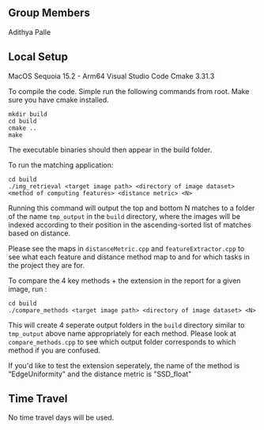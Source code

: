 ## Group Members
Adithya Palle

## Local Setup

MacOS Sequoia 15.2 - Arm64 
Visual Studio Code
Cmake 3.31.3

To compile the code. Simple run the following commands from root. Make sure you have cmake installed. 
```
mkdir build
cd build
cmake ..
make
```

The executable binaries should then appear in the build folder.

To run the matching application:

```
cd build
./img_retrieval <target image path> <directory of image dataset> <method of computing features> <distance metric> <N>
```
Running this command will output the top and bottom N matches to a folder of the name `tmp_output` in the `build` directory, where the images will be indexed according to their position in the ascending-sorted list of matches based on distance.

Please see the maps in `distanceMetric.cpp` and `featureExtractor.cpp` to see what each feature and distance method map to and for which tasks in the project they are for.

To compare the 4 key methods + the extension in the report for a given image, run :
```
cd build
./compare_methods <target image path> <directory of image dataset> <N>
```

This will create 4 seperate output folders in the `build` directory similar to `tmp_output` above name appropriately for each method.
Please look at `compare_methods.cpp` to see which output folder corresponds to which method if you are confused.

If you'd like to test the extension seperately, the name of the method is "EdgeUniformity" and the distance metric is "SSD_float"

## Time Travel

No time travel days will be used.
